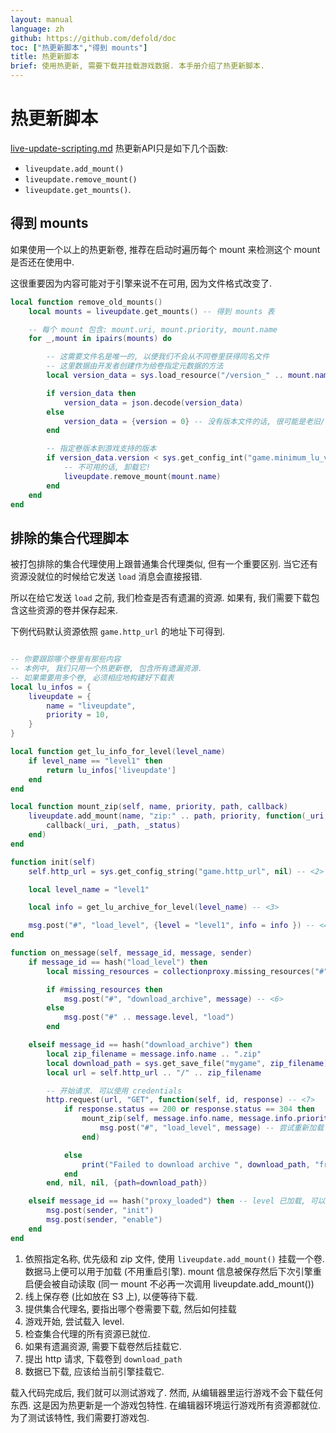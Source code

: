 ```yaml
---
layout: manual
language: zh
github: https://github.com/defold/doc
toc: ["热更新脚本","得到 mounts"]
title: 热更新脚本
brief: 使用热更新, 需要下载并挂载游戏数据. 本手册介绍了热更新脚本.
---
```


# 热更新脚本
[live-update-scripting.md](live-update-scripting.md)
热更新API只是如下几个函数:

* `liveupdate.add_mount()`
* `liveupdate.remove_mount()`
* `liveupdate.get_mounts()`.

## 得到 mounts

如果使用一个以上的热更新卷, 推荐在启动时遍历每个 mount
来检测这个 mount 是否还在使用中.

这很重要因为内容可能对于引擎来说不在可用, 因为文件格式改变了.

```lua
local function remove_old_mounts()
	local mounts = liveupdate.get_mounts() -- 得到 mounts 表

    -- 每个 mount 包含: mount.uri, mount.priority, mount.name
	for _,mount in ipairs(mounts) do

        -- 这需要文件名是唯一的, 以便我们不会从不同卷里获得同名文件
        -- 这里数据由开发者创建作为给卷指定元数据的方法
		local version_data = sys.load_resource("/version_" .. mount.name .. ".json")

		if version_data then
			version_data = json.decode(version_data)
		else
			version_data = {version = 0} -- 没有版本文件的话, 很可能是老旧/不可用卷
		end

        -- 指定卷版本到游戏支持的版本
        if version_data.version < sys.get_config_int("game.minimum_lu_version") then
            -- 不可用的话, 卸载它!
            liveupdate.remove_mount(mount.name)
        end
	end
end
```

## 排除的集合代理脚本

被打包排除的集合代理使用上跟普通集合代理类似, 但有一个重要区别. 当它还有资源没就位的时候给它发送 `load` 消息会直接报错.

所以在给它发送 `load` 之前, 我们检查是否有遗漏的资源. 如果有, 我们需要下载包含这些资源的卷并保存起来.

 下例代码默认资源依照 `game.http_url` 的地址下可得到.

```lua

-- 你要跟踪哪个卷里有那些内容
-- 本例中, 我们只用一个热更新卷, 包含所有遗漏资源.
-- 如果需要用多个卷, 必须相应地构建好下载表
local lu_infos = {
    liveupdate = {
        name = "liveupdate",
        priority = 10,
    }
}

local function get_lu_info_for_level(level_name)
    if level_name == "level1" then
        return lu_infos['liveupdate']
    end
end

local function mount_zip(self, name, priority, path, callback)
	liveupdate.add_mount(name, "zip:" .. path, priority, function(_uri, _path, _status) -- <1>
		callback(_uri, _path, _status)
	end)
end

function init(self)
    self.http_url = sys.get_config_string("game.http_url", nil) -- <2>

    local level_name = "level1"

    local info = get_lu_archive_for_level(level_name) -- <3>

    msg.post("#", "load_level", {level = "level1", info = info }) -- <4>
end

function on_message(self, message_id, message, sender)
    if message_id == hash("load_level") then
        local missing_resources = collectionproxy.missing_resources("#" .. message.level) -- <5>

        if #missing_resources then
            msg.post("#", "download_archive", message) -- <6>
        else
            msg.post("#" .. message.level, "load")
        end

    elseif message_id == hash("download_archive") then
		local zip_filename = message.info.name .. ".zip"
		local download_path = sys.get_save_file("mygame", zip_filename)
        local url = self.http_url .. "/" .. zip_filename

        -- 开始请求. 可以使用 credentials
        http.request(url, "GET", function(self, id, response) -- <7>
			if response.status == 200 or response.status == 304 then
				mount_zip(self, message.info.name, message.info.priority, download_path, function(uri, path, status) -- <8>
					msg.post("#", "load_level", message) -- 尝试重新加载 level
				end)

			else
				print("Failed to download archive ", download_path, "from", url, ":", get_status_string(status))
			end
		end, nil, nil, {path=download_path})

    elseif message_id == hash("proxy_loaded") then -- level 已加载, 可以 enable 了
        msg.post(sender, "init")
        msg.post(sender, "enable")
    end
end
```

1. 依照指定名称, 优先级和 zip 文件, 使用 `liveupdate.add_mount()` 挂载一个卷. 数据马上便可以用于加载 (不用重启引擎).
mount 信息被保存然后下次引擎重启便会被自动读取 (同一 mount 不必再一次调用 liveupdate.add_mount())
2. 线上保存卷 (比如放在 S3 上), 以便等待下载.
3. 提供集合代理名, 要指出哪个卷需要下载, 然后如何挂载
4. 游戏开始, 尝试载入 level.
5. 检查集合代理的所有资源已就位.
6. 如果有遗漏资源, 需要下载卷然后挂载它.
7. 提出 http 请求, 下载卷到 `download_path`
8. 数据已下载, 应该给当前引擎挂载它.


载入代码完成后, 我们就可以测试游戏了. 然而, 从编辑器里运行游戏不会下载任何东西. 这是因为热更新是一个游戏包特性. 在编辑器环境运行游戏所有资源都就位. 为了测试该特性, 我们需要打游戏包.
